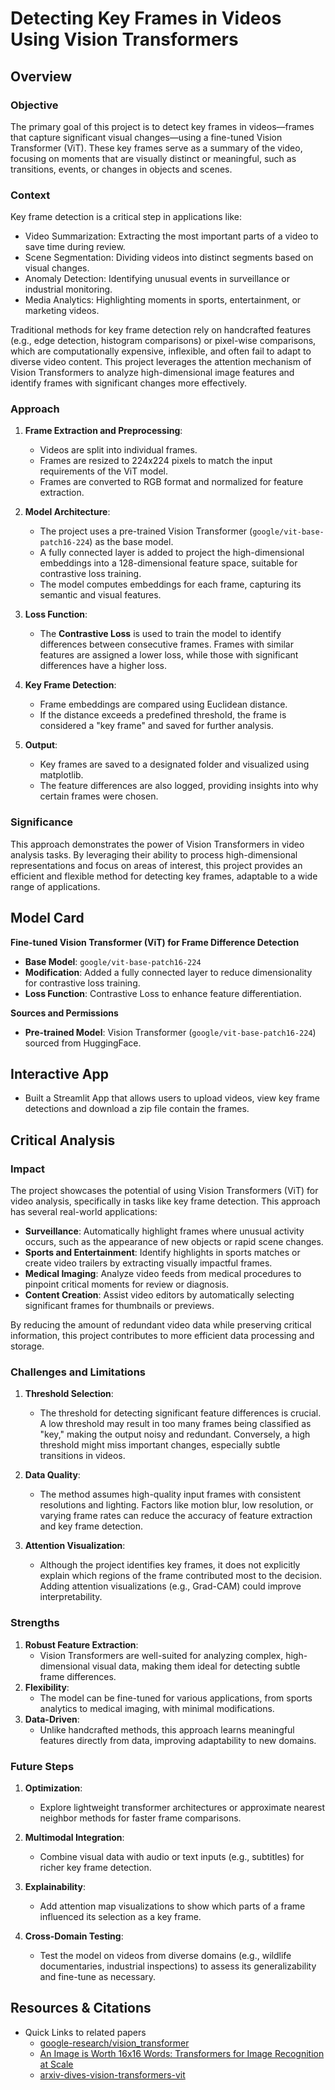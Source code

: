 # Detecting Key Frames in Videos Using Vision Transformers

## Overview

### Objective
The primary goal of this project is to detect key frames in videos—frames that capture significant visual changes—using a fine-tuned Vision Transformer (ViT). These key frames serve as a summary of the video, focusing on moments that are visually distinct or meaningful, such as transitions, events, or changes in objects and scenes.

### Context
Key frame detection is a critical step in applications like:
- Video Summarization: Extracting the most important parts of a video to save time during review.
- Scene Segmentation: Dividing videos into distinct segments based on visual changes.
- Anomaly Detection: Identifying unusual events in surveillance or industrial monitoring.
- Media Analytics: Highlighting moments in sports, entertainment, or marketing videos.

Traditional methods for key frame detection rely on handcrafted features (e.g., edge detection, histogram comparisons) or pixel-wise comparisons, which are computationally expensive, inflexible, and often fail to adapt to diverse video content. This project leverages the attention mechanism of Vision Transformers to analyze high-dimensional image features and identify frames with significant changes more effectively.

### Approach
1. **Frame Extraction and Preprocessing**:
   - Videos are split into individual frames.
   - Frames are resized to 224x224 pixels to match the input requirements of the ViT model.
   - Frames are converted to RGB format and normalized for feature extraction.

2. **Model Architecture**:
   - The project uses a pre-trained Vision Transformer (`google/vit-base-patch16-224`) as the base model.
   - A fully connected layer is added to project the high-dimensional embeddings into a 128-dimensional feature space, suitable for contrastive loss training.
   - The model computes embeddings for each frame, capturing its semantic and visual features.

3. **Loss Function**:
   - The **Contrastive Loss** is used to train the model to identify differences between consecutive frames. Frames with similar features are assigned a lower loss, while those with significant differences have a higher loss.

4. **Key Frame Detection**:
   - Frame embeddings are compared using Euclidean distance.
   - If the distance exceeds a predefined threshold, the frame is considered a "key frame" and saved for further analysis.

5. **Output**:
   - Key frames are saved to a designated folder and visualized using matplotlib.
   - The feature differences are also logged, providing insights into why certain frames were chosen.


### Significance
This approach demonstrates the power of Vision Transformers in video analysis tasks. By leveraging their ability to process high-dimensional representations and focus on areas of interest, this project provides an efficient and flexible method for detecting key frames, adaptable to a wide range of applications.

## Model Card
**Fine-tuned Vision Transformer (ViT) for Frame Difference Detection**

- **Base Model**: `google/vit-base-patch16-224`
- **Modification**: Added a fully connected layer to reduce dimensionality for contrastive loss training.
- **Loss Function**: Contrastive Loss to enhance feature differentiation.

**Sources and Permissions**
- **Pre-trained Model**: Vision Transformer (`google/vit-base-patch16-224`) sourced from HuggingFace.

## Interactive App
- Built a Streamlit App that allows users to upload videos, view key frame detections and download a zip file contain the frames.

## Critical Analysis

### Impact
The project showcases the potential of using Vision Transformers (ViT) for video analysis, specifically in tasks like key frame detection. This approach has several real-world applications:
- **Surveillance**: Automatically highlight frames where unusual activity occurs, such as the appearance of new objects or rapid scene changes.
- **Sports and Entertainment**: Identify highlights in sports matches or create video trailers by extracting visually impactful frames.
- **Medical Imaging**: Analyze video feeds from medical procedures to pinpoint critical moments for review or diagnosis.
- **Content Creation**: Assist video editors by automatically selecting significant frames for thumbnails or previews.

By reducing the amount of redundant video data while preserving critical information, this project contributes to more efficient data processing and storage.


### Challenges and Limitations 
1. **Threshold Selection**:
   - The threshold for detecting significant feature differences is crucial. A low threshold may result in too many frames being classified as "key," making the output noisy and redundant. Conversely, a high threshold might miss important changes, especially subtle transitions in videos.

2. **Data Quality**:
   - The method assumes high-quality input frames with consistent resolutions and lighting. Factors like motion blur, low resolution, or varying frame rates can reduce the accuracy of feature extraction and key frame detection.

3. **Attention Visualization**:
   - Although the project identifies key frames, it does not explicitly explain which regions of the frame contributed most to the decision. Adding attention visualizations (e.g., Grad-CAM) could improve interpretability.


### Strengths
1. **Robust Feature Extraction**:
   - Vision Transformers are well-suited for analyzing complex, high-dimensional visual data, making them ideal for detecting subtle frame differences.
2. **Flexibility**:
   - The model can be fine-tuned for various applications, from sports analytics to medical imaging, with minimal modifications.
3. **Data-Driven**:
   - Unlike handcrafted methods, this approach learns meaningful features directly from data, improving adaptability to new domains.


### Future Steps
1. **Optimization**:
   - Explore lightweight transformer architectures or approximate nearest neighbor methods for faster frame comparisons.

2. **Multimodal Integration**:
   - Combine visual data with audio or text inputs (e.g., subtitles) for richer key frame detection.

3. **Explainability**:
   - Add attention map visualizations to show which parts of a frame influenced its selection as a key frame.

4. **Cross-Domain Testing**:
   - Test the model on videos from diverse domains (e.g., wildlife documentaries, industrial inspections) to assess its generalizability and fine-tune as necessary.
  
## Resources & Citations

* Quick Links to related papers
	* [google-research/vision_transformer](https://github.com/google-research/vision_transformer)
 	* [An Image is Worth 16x16 Words: Transformers for Image Recognition at Scale](https://arxiv.org/abs/2010.11929)
  	* [arxiv-dives-vision-transformers-vit](https://www.oxen.ai/blog/arxiv-dives-vision-transformers-vit)
